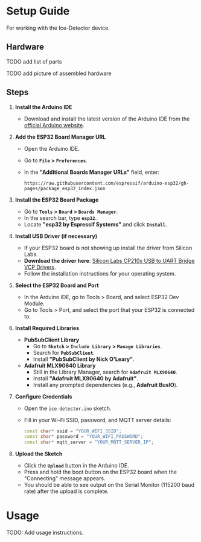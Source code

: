 # Setup Guide
For working with the Ice-Detector device.

## Hardware
TODO add list of parts

TODO add picture of assembled hardware

## Steps

1. **Install the Arduino IDE**

   - Download and install the latest version of the Arduino IDE from the [official Arduino website](https://www.arduino.cc/en/software).

2. **Add the ESP32 Board Manager URL**

   - Open the Arduino IDE.
   - Go to **`File` > `Preferences`**.
   - In the **"Additional Boards Manager URLs"** field, enter:

     ```
     https://raw.githubusercontent.com/espressif/arduino-esp32/gh-pages/package_esp32_index.json
     ```


3. **Install the ESP32 Board Package**

   - Go to **`Tools` > `Board` > `Boards Manager`**.
   - In the search bar, type **`esp32`**.
   - Locate **"esp32 by Espressif Systems"** and click **`Install`**.

4. **Install USB Driver (if necessary)**

   - If your ESP32 board is not showing up install the driver from Silicon Labs.
   - **Download the driver here**: [Silicon Labs CP210x USB to UART Bridge VCP Drivers](https://www.silabs.com/developers/usb-to-uart-bridge-vcp-drivers).
   - Follow the installation instructions for your operating system.

5. **Select the ESP32 Board and Port**
   - In the Arduino IDE, go to Tools > Board, and select ESP32 Dev Module.
   - Go to Tools > Port, and select the port that your ESP32 is connected to.

6. **Install Required Libraries**

   - **PubSubClient Library**
     - Go to **`Sketch` > `Include Library` > `Manage Libraries`**.
     - Search for **`PubSubClient`**.
     - Install **"PubSubClient by Nick O'Leary"**.
   - **Adafruit MLX90640 Library**
     - Still in the Library Manager, search for **`Adafruit MLX90640`**.
     - Install **"Adafruit MLX90640 by Adafruit"**.
     - Install any prompted dependencies (e.g., **Adafruit BusIO**).

7. **Configure Credentials**

   - Open the `ice-detector.ino` sketch.
   - Fill in your Wi-Fi SSID, password, and MQTT server details:

     ```cpp
     const char* ssid = "YOUR_WIFI_SSID";
     const char* password = "YOUR_WIFI_PASSWORD";
     const char* mqtt_server = "YOUR_MQTT_SERVER_IP";
     ```
8. **Upload the Sketch**

   - Click the **`Upload`** button in the Arduino IDE.
   - Press and hold the boot button on the ESP32 board when the "Connecting" message appears.
   - You should be able to see output on the Serial Monitor (115200 baud rate) after the upload is complete.

# Usage
TODO: Add usage instructions.
